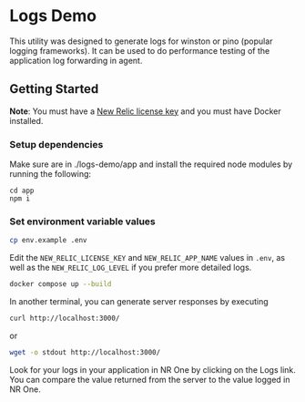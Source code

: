 # Logs Demo

This utility was designed to generate logs for winston or pino (popular logging frameworks). It can be used to do performance testing of the application log forwarding in agent.

## Getting Started

**Note**: You must have a [New Relic license key](https://docs.newrelic.com/docs/apis/intro-apis/new-relic-api-keys/#license-key) and you must have Docker installed.

### Setup dependencies

Make sure are in ./logs-demo/app and install the required node modules by running the following:

```
cd app
npm i
```

### Set environment variable values

```sh
cp env.example .env
```

Edit the `NEW_RELIC_LICENSE_KEY` and `NEW_RELIC_APP_NAME` values in `.env`, as well as the `NEW_RELIC_LOG_LEVEL` if you prefer more detailed logs.

```sh
docker compose up --build
```

In another terminal, you can generate server responses by executing

```sh
curl http://localhost:3000/ 
```

or

```sh
wget -o stdout http://localhost:3000/ 
```

Look for your logs in your application in NR One by clicking on the Logs link. You can compare the value returned from the server to the value logged in NR One.
